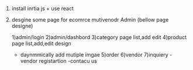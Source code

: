 1. install inrtia js + use react
2. desgine some page for ecomrce mutivenodr Admin (bellow page designe)

    1)admin/login
    2)admin/dashbord
    3)category page list,add edit
    4)product page list,add,edit design

    - daynmmically add mutiple imgae
      5)order
      6)vendor
      7)inquiery
      -vendor registartion
      -contacu us
